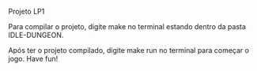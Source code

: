 Projeto LP1

Para compilar o projeto, digite make no terminal estando dentro da pasta IDLE-DUNGEON.

Após ter o projeto compilado, digite make run no terminal para começar o jogo. Have fun!